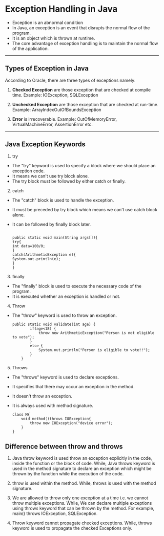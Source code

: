 # Exception Handling in Java

- Exception is an abnormal condition
- In Java, an exception is an event that disrupts the normal flow of the program.
- It is an object which is thrown at runtime.
- The core advantage of exception handling is to maintain the normal flow of the application.

---

## Types of Exception in Java

According to Oracle, there are three types of exceptions namely:

1. <b>Checked Exception</b> are those exception that are checked at compile time.
   Example: IOException, SQLException

2. <b>Unchecked Exception</b> are those exception that are checked at run-time.
   Example: ArrayIndexOutOfBoundsException

3. <b>Error</b> is irrecoverable.
   Example: OutOfMemoryError, VirtualMachineError, AssertionError etc.

---

## Java Exception Keywords

1. try

- The "try" keyword is used to specify a block where we should place an exception code.
- It means we can't use try block alone.
- The try block must be followed by either catch or finally.

2. catch

- The "catch" block is used to handle the exception.
- It must be preceded by try block which means we can't use catch block alone.
- It can be followed by finally block later.

  ```

  public static void main(String args[]){
  try{
  int data=100/0;
  }
  catch(ArithmeticException e){
  System.out.println(e);
  }
  }

  ```

3. finally

- The "finally" block is used to execute the necessary code of the program.
- It is executed whether an exception is handled or not.

4. Throw

- The "throw" keyword is used to throw an exception.

  ```
  public static void validate(int age) {
          if(age<18) {
              throw new ArithmeticException("Person is not eligible to vote");
          }
          else {
              System.out.println("Person is eligible to vote!!");
          }
      }
  ```

5. Throws

- The "throws" keyword is used to declare exceptions.

- It specifies that there may occur an exception in the method.

- It doesn't throw an exception.

- It is always used with method signature.

  ```
  class M{
      void method()throws IOException{
          throw new IOException("device error");
      }
  }
  ```

## Difference between throw and throws

1. Java throw keyword is used throw an exception explicitly in the code, inside the function or the block of code. While, Java throws keyword is used in the method signature to declare an exception which might be thrown by the function while the execution of the code.

2. throw is used within the method. While, throws is used with the method signature.

3. We are allowed to throw only one exception at a time i.e. we cannot throw multiple exceptions. While, We can declare multiple exceptions using throws keyword that can be thrown by the method. For example, main() throws IOException, SQLException.

4. Throw keyword cannot propagate checked exceptions. While, throws keyword is used to propagate the checked Exceptions only.
